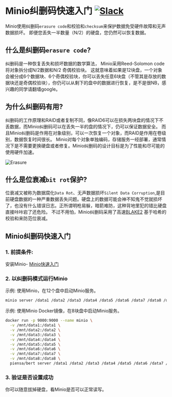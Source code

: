 # Minio纠删码快速入门 [![Slack](https://slack.minio.io/slack?type=svg)](https://slack.minio.io)

Minio使用纠删码`erasure code`和校验和`checksum`来保护数据免受硬件故障和无声数据损坏。 即便您丢失一半数量（N/2）的硬盘，您仍然可以恢复数据。

## 什么是纠删码`erasure code`?

纠删码是一种恢复丢失和损坏数据的数学算法， Minio采用Reed-Solomon code将对象拆分成N/2数据和N/2 奇偶校验块。 这就意味着如果是12块盘，一个对象会被分成6个数据块、6个奇偶校验块，你可以丢失任意6块盘（不管其是存放的数据块还是奇偶校验块），你仍可以从剩下的盘中的数据进行恢复，是不是很NB，感兴趣的同学请翻墙google。

## 为什么纠删码有用?

纠删码的工作原理和RAID或者复制不同，像RAID6可以在损失两块盘的情况下不丢数据，而Minio纠删码可以在丢失一半的盘的情况下，仍可以保证数据安全。 而且Minio纠删码是作用在对象级别，可以一次恢复一个对象，而RAID是作用在卷级别，数据恢复时间很长。 Minio对每个对象单独编码，存储服务一经部署，通常情况下是不需要更换硬盘或者修复。Minio纠删码的设计目标是为了性能和尽可能的使用硬件加速。

![Erasure](https://github.com/piensa/bert/blob/master/docs/screenshots/erasure-code.jpg?raw=true)

## 什么是位衰减`bit rot`保护?

位衰减又被称为数据腐化`Data Rot`、无声数据损坏`Silent Data Corruption`,是目前硬盘数据的一种严重数据丢失问题。硬盘上的数据可能会神不知鬼不觉就损坏了，也没有什么错误日志。正所谓明枪易躲，暗箭难防，这种背地里犯的错比硬盘直接咔咔宕了还危险。 不过不用怕，Minio纠删码采用了高速[BLAKE2](https://blog.minio.io/accelerating-blake2b-by-4x-using-simd-in-go-assembly-33ef16c8a56b#.jrp1fdwer) 基于哈希的校验和来防范位衰减。

## Minio纠删码快速入门

### 1. 前提条件:

安装Minio- [Minio快速入门](https://docs.minio.io/cn/minio-quickstart-guide)

### 2. 以纠删码模式运行Minio

示例: 使用Minio，在12个盘中启动Minio服务。

```sh
minio server /data1 /data2 /data3 /data4 /data5 /data6 /data7 /data8 /data9 /data10 /data11 /data12
```

示例: 使用Minio Docker镜像，在8块盘中启动Minio服务。

```sh
docker run -p 9000:9000 --name minio \
  -v /mnt/data1:/data1 \
  -v /mnt/data2:/data2 \
  -v /mnt/data3:/data3 \
  -v /mnt/data4:/data4 \
  -v /mnt/data5:/data5 \
  -v /mnt/data6:/data6 \
  -v /mnt/data7:/data7 \
  -v /mnt/data8:/data8 \
  piensa/bert server /data1 /data2 /data3 /data4 /data5 /data6 /data7 /data8
```

### 3. 验证是否设置成功

你可以随意拔掉硬盘，看Minio是否可以正常读写。
